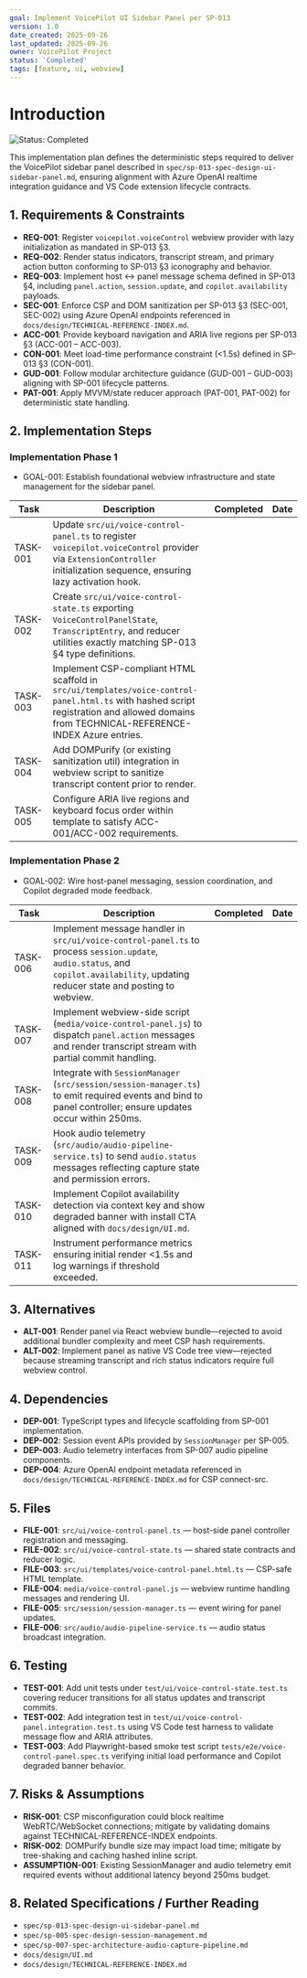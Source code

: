```yaml
---
goal: Implement VoicePilot UI Sidebar Panel per SP-013
version: 1.0
date_created: 2025-09-26
last_updated: 2025-09-26
owner: VoicePilot Project
status: 'Completed'
tags: [feature, ui, webview]
---
```


# Introduction

![Status: Completed](https://img.shields.io/badge/status-Completed-brightgreen)

This implementation plan defines the deterministic steps required to deliver the VoicePilot sidebar panel described in `spec/sp-013-spec-design-ui-sidebar-panel.md`, ensuring alignment with Azure OpenAI realtime integration guidance and VS Code extension lifecycle contracts.

## 1. Requirements & Constraints

- **REQ-001**: Register `voicepilot.voiceControl` webview provider with lazy initialization as mandated in SP-013 §3.
- **REQ-002**: Render status indicators, transcript stream, and primary action button conforming to SP-013 §3 iconography and behavior.
- **REQ-003**: Implement host ↔ panel message schema defined in SP-013 §4, including `panel.action`, `session.update`, and `copilot.availability` payloads.
- **SEC-001**: Enforce CSP and DOM sanitization per SP-013 §3 (SEC-001, SEC-002) using Azure OpenAI endpoints referenced in `docs/design/TECHNICAL-REFERENCE-INDEX.md`.
- **ACC-001**: Provide keyboard navigation and ARIA live regions per SP-013 §3 (ACC-001 – ACC-003).
- **CON-001**: Meet load-time performance constraint (<1.5s) defined in SP-013 §3 (CON-001).
- **GUD-001**: Follow modular architecture guidance (GUD-001 – GUD-003) aligning with SP-001 lifecycle patterns.
- **PAT-001**: Apply MVVM/state reducer approach (PAT-001, PAT-002) for deterministic state handling.

## 2. Implementation Steps

### Implementation Phase 1

- GOAL-001: Establish foundational webview infrastructure and state management for the sidebar panel.

| Task | Description | Completed | Date |
|------|-------------|-----------|------|
| TASK-001 | Update `src/ui/voice-control-panel.ts` to register `voicepilot.voiceControl` provider via `ExtensionController` initialization sequence, ensuring lazy activation hook. |  |  |
| TASK-002 | Create `src/ui/voice-control-state.ts` exporting `VoiceControlPanelState`, `TranscriptEntry`, and reducer utilities exactly matching SP-013 §4 type definitions. |  |  |
| TASK-003 | Implement CSP-compliant HTML scaffold in `src/ui/templates/voice-control-panel.html.ts` with hashed script registration and allowed domains from TECHNICAL-REFERENCE-INDEX Azure entries. |  |  |
| TASK-004 | Add DOMPurify (or existing sanitization util) integration in webview script to sanitize transcript content prior to render. |  |  |
| TASK-005 | Configure ARIA live regions and keyboard focus order within template to satisfy ACC-001/ACC-002 requirements. |  |  |

### Implementation Phase 2

- GOAL-002: Wire host-panel messaging, session coordination, and Copilot degraded mode feedback.

| Task | Description | Completed | Date |
|------|-------------|-----------|------|
| TASK-006 | Implement message handler in `src/ui/voice-control-panel.ts` to process `session.update`, `audio.status`, and `copilot.availability`, updating reducer state and posting to webview. |  |  |
| TASK-007 | Implement webview-side script (`media/voice-control-panel.js`) to dispatch `panel.action` messages and render transcript stream with partial commit handling. |  |  |
| TASK-008 | Integrate with `SessionManager` (`src/session/session-manager.ts`) to emit required events and bind to panel controller; ensure updates occur within 250ms. |  |  |
| TASK-009 | Hook audio telemetry (`src/audio/audio-pipeline-service.ts`) to send `audio.status` messages reflecting capture state and permission errors. |  |  |
| TASK-010 | Implement Copilot availability detection via context key and show degraded banner with install CTA aligned with `docs/design/UI.md`. |  |  |
| TASK-011 | Instrument performance metrics ensuring initial render <1.5s and log warnings if threshold exceeded. |  |  |

## 3. Alternatives

- **ALT-001**: Render panel via React webview bundle—rejected to avoid additional bundler complexity and meet CSP hash requirements.
- **ALT-002**: Implement panel as native VS Code tree view—rejected because streaming transcript and rich status indicators require full webview control.

## 4. Dependencies

- **DEP-001**: TypeScript types and lifecycle scaffolding from SP-001 implementation.
- **DEP-002**: Session event APIs provided by `SessionManager` per SP-005.
- **DEP-003**: Audio telemetry interfaces from SP-007 audio pipeline components.
- **DEP-004**: Azure OpenAI endpoint metadata referenced in `docs/design/TECHNICAL-REFERENCE-INDEX.md` for CSP connect-src.

## 5. Files

- **FILE-001**: `src/ui/voice-control-panel.ts` — host-side panel controller registration and messaging.
- **FILE-002**: `src/ui/voice-control-state.ts` — shared state contracts and reducer logic.
- **FILE-003**: `src/ui/templates/voice-control-panel.html.ts` — CSP-safe HTML template.
- **FILE-004**: `media/voice-control-panel.js` — webview runtime handling messages and rendering UI.
- **FILE-005**: `src/session/session-manager.ts` — event wiring for panel updates.
- **FILE-006**: `src/audio/audio-pipeline-service.ts` — audio status broadcast integration.

## 6. Testing

- **TEST-001**: Add unit tests under `test/ui/voice-control-state.test.ts` covering reducer transitions for all status updates and transcript commits.
- **TEST-002**: Add integration test in `test/ui/voice-control-panel.integration.test.ts` using VS Code test harness to validate message flow and ARIA attributes.
- **TEST-003**: Add Playwright-based smoke test script `tests/e2e/voice-control-panel.spec.ts` verifying initial load performance and Copilot degraded banner behavior.

## 7. Risks & Assumptions

- **RISK-001**: CSP misconfiguration could block realtime WebRTC/WebSocket connections; mitigate by validating domains against TECHNICAL-REFERENCE-INDEX endpoints.
- **RISK-002**: DOMPurify bundle size may impact load time; mitigate by tree-shaking and caching hashed inline script.
- **ASSUMPTION-001**: Existing SessionManager and audio telemetry emit required events without additional latency beyond 250ms budget.

## 8. Related Specifications / Further Reading

- `spec/sp-013-spec-design-ui-sidebar-panel.md`
- `spec/sp-005-spec-design-session-management.md`
- `spec/sp-007-spec-architecture-audio-capture-pipeline.md`
- `docs/design/UI.md`
- `docs/design/TECHNICAL-REFERENCE-INDEX.md`
